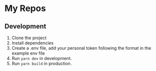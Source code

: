 # My Repos

## Development

1. Clone the project
2. Install dependencies
3. Create a .env file, add your personal token following the format in the example env file
4. Run `yarn dev` in development.
5. Run `yarn build` in production.
